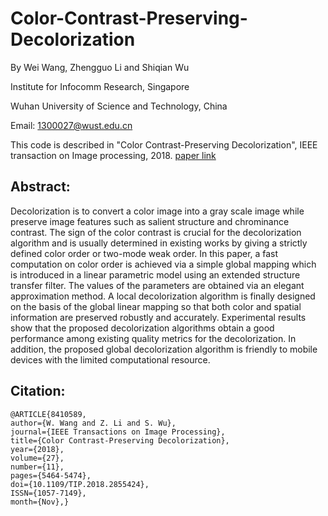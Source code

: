 # Color-Contrast-Preserving-Decolorization
By Wei Wang, Zhengguo Li and Shiqian Wu

Institute for Infocomm Research, Singapore

Wuhan University of Science and Technology, China

Email: 1300027@wust.edu.cn

This code is described in "Color Contrast-Preserving Decolorization", IEEE transaction on Image processing, 2018.
[paper link](https://ieeexplore.ieee.org/document/8410589/)


## Abstract:
Decolorization is to convert a color image into a gray scale image while preserve image features such as salient structure and chrominance contrast. The sign of the color contrast is crucial for the decolorization algorithm and is usually determined in existing works by giving a strictly defined color order or two-mode weak order. In this paper, a fast computation on color order is achieved via a simple global mapping which is introduced in a linear parametric model using an extended structure transfer filter. The values of the parameters are obtained via an elegant approximation method. A local decolorization algorithm is finally designed on the basis of the global linear mapping so that both color and spatial information are preserved robustly and accurately. Experimental results show that the proposed decolorization algorithms obtain a good performance among existing quality metrics for the decolorization. In addition, the proposed global decolorization algorithm is friendly to mobile devices with the limited computational resource.

## Citation:
```
@ARTICLE{8410589, 
author={W. Wang and Z. Li and S. Wu}, 
journal={IEEE Transactions on Image Processing}, 
title={Color Contrast-Preserving Decolorization}, 
year={2018}, 
volume={27}, 
number={11}, 
pages={5464-5474}, 
doi={10.1109/TIP.2018.2855424}, 
ISSN={1057-7149}, 
month={Nov},}
```
